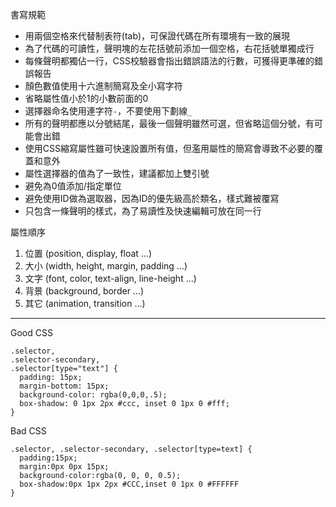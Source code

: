 書寫規範
- 用兩個空格來代替制表符(tab)，可保證代碼在所有環境有一致的展現
- 為了代碼的可讀性，聲明塊的左花括號前添加一個空格，右花括號單獨成行
- 每條聲明都獨佔一行，CSS校驗器會指出錯誤語法的行數，可獲得更準確的錯誤報告
- 顏色數值使用十六進制簡寫及全小寫字符
- 省略屬性值小於1的小數前面的0
- 選擇器命名使用連字符`-`，不要使用下劃線`_`
- 所有的聲明都應以分號結尾，最後一個聲明雖然可選，但省略這個分號，有可能會出錯
- 使用CSS縮寫屬性雖可快速設置所有值，但濫用屬性的簡寫會導致不必要的覆蓋和意外
- 屬性選擇器的值為了一致性，建議都加上雙引號
- 避免為0值添加/指定單位
- 避免使用ID做為選取器，因為ID的優先級高於類名，樣式難被覆寫
- 只包含一條聲明的樣式，為了易讀性及快速編輯可放在同一行

屬性順序
1. 位置 (position, display, float ...)
2. 大小 (width, height, margin, padding ...)
3. 文字 (font, color, text-align, line-height ...)
4. 背景 (background, border ...)
5. 其它 (animation, transition ...)

---
Good CSS
```
.selector,
.selector-secondary,
.selector[type="text"] {
  padding: 15px;
  margin-bottom: 15px;
  background-color: rgba(0,0,0,.5);
  box-shadow: 0 1px 2px #ccc, inset 0 1px 0 #fff;
}
```

Bad CSS
```
.selector, .selector-secondary, .selector[type=text] {
  padding:15px;
  margin:0px 0px 15px;
  background-color:rgba(0, 0, 0, 0.5);
  box-shadow:0px 1px 2px #CCC,inset 0 1px 0 #FFFFFF
}
```